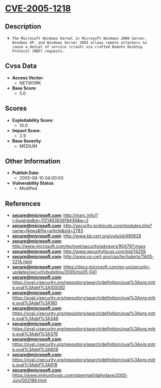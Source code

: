 
# [CVE-2005-1218](http://marc.info/?l=bugtraq&m=112146383919436&w=2)

## Description

- `The Microsoft Windows kernel in Microsoft Windows 2000 Server, Windows XP, and Windows Server 2003 allows remote attackers to cause a denial of service (crash) via crafted Remote Desktop Protocol (RDP) requests.`

## Cvss Data

- **Access Vector**:
  - NETWORK
- **Base Score**:
  - 5.0

## Scores

- **Exploitability Score**:
  - 10.0
- **Impact Score**:
  - 2.9
- **Base Severity**:
  - MEDIUM

## Other Information

- **Publish Date**:
  - 2005-08-10 04:00:00
- **Vulnerability Status**:
  - Modified

## References

- **secure@microsoft.com**: http://marc.info/?l=bugtraq&m=112146383919436&w=2
- **secure@microsoft.com**: http://security-protocols.com/modules.php?name=News&file=article&sid=2783
- **secure@microsoft.com**: http://www.kb.cert.org/vuls/id/490628
- **secure@microsoft.com**: http://www.microsoft.com/technet/security/advisory/904797.mspx
- **secure@microsoft.com**: http://www.securityfocus.com/bid/14259
- **secure@microsoft.com**: http://www.us-cert.gov/cas/techalerts/TA05-221A.html
- **secure@microsoft.com**: https://docs.microsoft.com/en-us/security-updates/securitybulletins/2005/ms05-041
- **secure@microsoft.com**: https://oval.cisecurity.org/repository/search/definition/oval%3Aorg.mitre.oval%3Adef%3A100092
- **secure@microsoft.com**: https://oval.cisecurity.org/repository/search/definition/oval%3Aorg.mitre.oval%3Adef%3A180
- **secure@microsoft.com**: https://oval.cisecurity.org/repository/search/definition/oval%3Aorg.mitre.oval%3Adef%3A346
- **secure@microsoft.com**: https://oval.cisecurity.org/repository/search/definition/oval%3Aorg.mitre.oval%3Adef%3A376
- **secure@microsoft.com**: https://oval.cisecurity.org/repository/search/definition/oval%3Aorg.mitre.oval%3Adef%3A609
- **secure@microsoft.com**: https://oval.cisecurity.org/repository/search/definition/oval%3Aorg.mitre.oval%3Adef%3A618
- **secure@microsoft.com**: https://www.immunitysec.com/pipermail/dailydave/2005-July/002188.html
